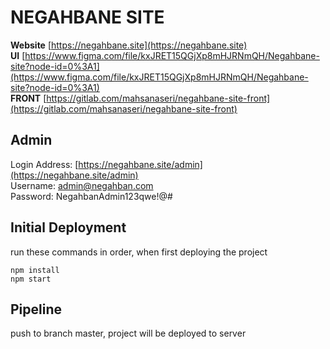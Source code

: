 # NEGAHBANE SITE
**Website** [https://negahbane.site](https://negahbane.site)
<br>
**UI** [https://www.figma.com/file/kxJRET15QGjXp8mHJRNmQH/Negahbane-site?node-id=0%3A1](https://www.figma.com/file/kxJRET15QGjXp8mHJRNmQH/Negahbane-site?node-id=0%3A1)
<br>
**FRONT** [https://gitlab.com/mahsanaseri/negahbane-site-front](https://gitlab.com/mahsanaseri/negahbane-site-front)

## Admin
Login Address: [https://negahbane.site/admin](https://negahbane.site/admin)
<br>
Username: admin@negahban.com
<br>
Password: NegahbanAdmin123qwe!@#

## Initial Deployment
run these commands in order, when first deploying the project
```
npm install
npm start
```

## Pipeline
push to branch master, project will be deployed to server

